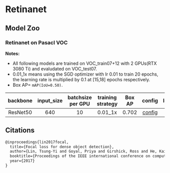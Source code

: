 # Retinanet

## Model Zoo

### Retinanet on Pasacl VOC
**Notes:**
- All following models are trained on VOC_train07+12 with 2 GPUs(RTX 3080 Ti) and evaludated on VOC_test07. 
- 0.01_1x means using the SGD optimizer with lr 0.01 to train 20 epochs, the learning rate is multiplied by 0.1 at [15,18] epochs respectively.
- Box AP= `mAP(IoU=0.50)`.

| backbone | input_size | batchsize per GPU | training strategy | Box AP | config | log |
| :------: | :--------: | :---------------: | :---------------: | :----: | :----: | :-: |
| ResNet50 | 640        |    10             |   0.01_1x         | 0.702  |  [config](https://github.com/DAMONYLY/General_detection/blob/main/config/retinanet/retinanet_r50_fpn_1x_voc2coco.yaml)  |   -   | 


## Citations
```latex
@inproceedings{lin2017focal,
  title={Focal loss for dense object detection},
  author={Lin, Tsung-Yi and Goyal, Priya and Girshick, Ross and He, Kaiming and Doll{\'a}r, Piotr},
  booktitle={Proceedings of the IEEE international conference on computer vision},
  year={2017}
}
```
